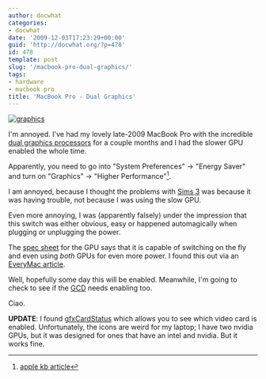 ```yaml
---
author: docwhat
categories:
- docwhat
date: '2009-12-03T17:23:29+00:00'
guid: 'http://docwhat.org/?p=478'
id: 478
template: post
slug: '/macbook-pro-dual-graphics/'
tags:
- hardware
- macbook pro
title: 'MacBook Pro - Dual Graphics'
---
```


[![graphics](/files/2009/12/graphics2.png "From the official mac specs.")](http://www.apple.com/macbookpro/graphics.html)

I'm annoyed. I've had my lovely late-2009 MacBook Pro with the
incredible [dual graphics
processors](http://www.nvidia.com/object/product_geforce_9400m_g_us.html)
for a couple months and I had the slower GPU enabled the whole time.

Apparently, you need to go into "System Preferences" -&gt; "Energy
Saver" and turn on "Graphics" -&gt; "Higher Performance"[^1].


I am annoyed, because I thought the problems with [Sims
3](http://www.thesims3.com/game/thesims3) was because it was having
trouble, not because I was using the slow GPU.

Even more annoying, I was (apparently falsely) under the impression that
this switch was either obvious, easy or happened automagically when
plugging or unplugging the power.

The [spec
sheet](http://www.nvidia.com/object/product_geforce_9400m_g_us.html) for
the GPU says that it is capable of switching on the fly and even using
*both* GPUs for even more power. I found this out via an [EveryMac
article](http://www.everymac.com/systems/apple/macbook_pro/macbook-pro-unibody-faq/macbook-pro-unibody-switching-between-graphics-processors.html).

Well, hopefully some day this will be enabled. Meanwhile, I'm going to
check to see if the
[GCD](http://en.wikipedia.org/wiki/Grand_Central_Dispatch) needs
enabling too.

Ciao.

**UPDATE**: I found
[gfxCardStatus](http://codykrieger.com/gfxCardStatus/) which allows you
to see which video card is enabled. Unfortunately, the icons are weird
for my laptop; I have two nvidia GPUs, but it was designed for ones that
have an intel and nvidia. But it works fine.

[^1]: [apple kb article](http://support.apple.com/kb/HT3207)
